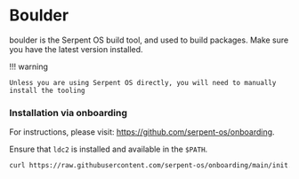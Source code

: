 # Boulder

boulder is the Serpent OS build tool, and used to build packages. Make sure you have the latest
version installed.

!!! warning

    Unless you are using Serpent OS directly, you will need to manually install the tooling

### Installation via onboarding

For instructions, please visit: https://github.com/serpent-os/onboarding.

Ensure that `ldc2` is installed and available in the `$PATH`.

```bash
curl https://raw.githubusercontent.com/serpent-os/onboarding/main/init.sh |bash
```